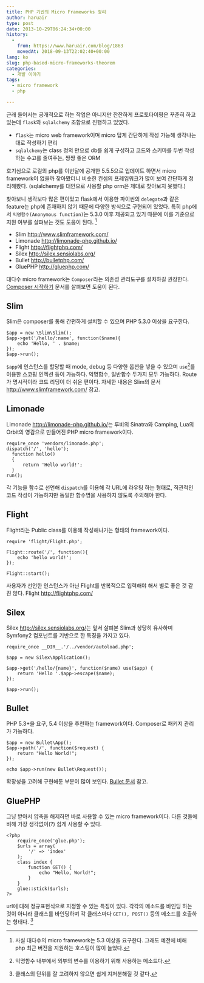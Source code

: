 ```yaml
---
title: PHP 기반의 Micro Frameworks 정리
author: haruair
type: post
date: 2013-10-29T06:24:34+00:00
history:
  - 
    from: https://www.haruair.com/blog/1863
    movedAt: 2018-09-13T22:02:40+00:00
lang: ko
slug: php-based-micro-frameworks-theorem
categories:
  - 개발 이야기
tags:
  - micro framework
  - php

---
```

근래 들어서는 공개적으로 하는 작업은 아니지만 잔잔하게 프로토타이핑은 꾸준히 하고 있는데 `flask`와 `sqlalchemy` 조합으로 진행하고 있었다.

  * `flask`는 micro web framework이며 micro 답게 간단하게 작성 가능해 생각나는 대로 작성하기 편리
  * `sqlalchemy`는 class 정의 만으로 db를 쉽게 구성하고 코드와 스키마를 두번 작성하는 수고를 줄여주는, 짱짱 좋은 ORM

호기심으로 로컬의 php를 이번달에 공개한 5.5.5으로 업데이트 하면서 micro framework이 없을까 찾아봤더니 비슷한 컨셉의 프레임워크가 많이 보여 간단하게 정리해봤다. (sqlalchemy를 대안으로 사용할 php orm은 제대로 찾아보지 못했다.)

찾아보니 생각보다 많은 편이었고 flask에서 이용한 파이썬의 `delegate`과 같은 feature는 php에 존재하지 않기 때문에 다양한 방식으로 구현되어 있었다. 특히 php에서 `익명함수(Anonymous function)`는 5.3.0 이후 제공되고 있기 때문에 이를 기준으로 지원 여부를 살펴보는 것도 도움이 된다. [^1]

  * Slim <http://www.slimframework.com/>
  * Limonade <http://limonade-php.github.io/>
  * Flight <http://flightphp.com/>
  * Silex <http://silex.sensiolabs.org/>
  * Bullet <http://bulletphp.com/>
  * GluePHP <http://gluephp.com/>

대다수 micro framework는 `Composer`라는 의존성 관리도구를 설치하길 권장한다. [Composer 시작하기][1] 문서를 살펴보면 도움이 된다.

<!--more-->

## Slim

Slim은 composer를 통해 간편하게 설치할 수 있으며 PHP 5.3.0 이상을 요구한다.

    $app = new \Slim\Slim();
    $app->get('/hello/:name', function($name){
        echo 'Hello, ' . $name;
    });
    $app->run();
    

`$app`에 인스턴스를 할당할 때 mode, debug 등 다양한 옵션을 넣을 수 있으며 `use`[^3]를 이용한 스코핑 인젝션 등이 가능하다. 익명함수, 일반함수 두가지 모두 가능하다. Route가 명시적이라 코드 리딩이 더 쉬운 편이다. 자세한 내용은 Slim의 문서 <http://www.slimframework.com/> 참고.

## Limonade

Limonade <http://limonade-php.github.io/>는 루비의 Sinatra와 Camping, Lua의 Orbit의 영감으로 만들어진 PHP micro framework이다.

    require_once 'vendors/limonade.php';
    dispatch('/', 'hello');
      function hello()
      {
          return 'Hello world!';
      }
    run();
    

각 기능을 함수로 선언해 `dispatch`를 이용해 각 URL에 라우팅 하는 형태로, 직관적인 코드 작성이 가능하지만 동일한 함수명을 사용하지 않도록 주의해야 한다.

## Flight

Flight라는 Public class를 이용해 작성해나가는 형태의 framework이다.

    require 'flight/Flight.php';
    
    Flight::route('/', function(){
        echo 'hello world!';
    });
    
    Flight::start();
    

사용자가 선언한 인스턴스가 아닌 Flight를 반복적으로 입력해야 해서 별로 좋은 것 같진 않다. Flight <http://flightphp.com/>

## Silex

Silex <http://silex.sensiolabs.org/>는 앞서 살펴본 Slim과 상당히 유사하며 Symfony2 컴포넌트를 기반으로 한 특징을 가지고 있다.

    require_once __DIR__.'/../vendor/autoload.php'; 
    
    $app = new Silex\Application(); 
    
    $app->get('/hello/{name}', function($name) use($app) { 
        return 'Hello '.$app->escape($name); 
    }); 
    
    $app->run(); 
    

## Bullet

PHP 5.3+을 요구, 5.4 이상을 추천하는 framework이다. Composer로 패키지 관리가 가능하다.

    $app = new Bullet\App();
    $app->path('/', function($request) {
        return "Hello World!";
    });
    
    echo $app->run(new Bullet\Request());
    

확장성을 고려해 구현해둔 부분이 많이 보인다. [Bullet 문서][2] 참고.

## GluePHP

그냥 받아서 압축을 해제하면 바로 사용할 수 있는 micro framework이다. 다른 것들에 비해 가장 생각없이(?) 쉽게 사용할 수 있다.

    <?php
        require_once('glue.php');
        $urls = array(
            '/' => 'index'
        );
        class index {
            function GET() {
                echo "Hello, World!";
            }
        }
        glue::stick($urls);
    ?>
    

url에 대해 정규표현식으로 지정할 수 있는 특징이 있다. 각각의 메소드를 바인딩 하는 것이 아니라 클래스를 바인딩하며 각 클래스마다 `GET(), POST()` 등의 메소드를 호출하는 형태다. [^2]

[^1]:    
    사실 대다수의 micro framework는 5.3 이상을 요구한다. 그래도 예전에 비해 php 최근 버전을 지원하는 호스팅이 많이 늘었다.

[^3]:    
    익명함수 내부에서 외부의 변수를 이용하기 위해 사용하는 메소드다.

[^2]:    
    클래스의 단위를 잘 고려하지 않으면 쉽게 지저분해질 것 같다.

 [1]: http://haruair.com/blog/1860
 [2]: http://bulletphp.com/